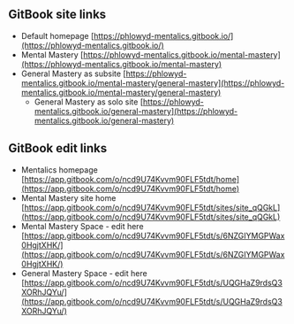 ## GitBook site links  
* Default homepage [https://phlowyd-mentalics.gitbook.io/](https://phlowyd-mentalics.gitbook.io/)  
* Mental Mastery [https://phlowyd-mentalics.gitbook.io/mental-mastery](https://phlowyd-mentalics.gitbook.io/mental-mastery)
* General Mastery as subsite [https://phlowyd-mentalics.gitbook.io/mental-mastery/general-mastery](https://phlowyd-mentalics.gitbook.io/mental-mastery/general-mastery)  
  * General Mastery as solo site [https://phlowyd-mentalics.gitbook.io/general-mastery](https://phlowyd-mentalics.gitbook.io/general-mastery)

## GitBook edit links  
* Mentalics homepage [https://app.gitbook.com/o/ncd9U74Kvvm90FLF5tdt/home](https://app.gitbook.com/o/ncd9U74Kvvm90FLF5tdt/home)
* Mental Mastery site home [https://app.gitbook.com/o/ncd9U74Kvvm90FLF5tdt/sites/site_qQGkL](https://app.gitbook.com/o/ncd9U74Kvvm90FLF5tdt/sites/site_qQGkL)
* Mental Mastery Space - edit here [https://app.gitbook.com/o/ncd9U74Kvvm90FLF5tdt/s/6NZGIYMGPWax0HgjtXHK/](https://app.gitbook.com/o/ncd9U74Kvvm90FLF5tdt/s/6NZGIYMGPWax0HgjtXHK/)
* General Mastery Space - edit here [https://app.gitbook.com/o/ncd9U74Kvvm90FLF5tdt/s/UQGHaZ9rdsQ3XORhJQYu/](https://app.gitbook.com/o/ncd9U74Kvvm90FLF5tdt/s/UQGHaZ9rdsQ3XORhJQYu/)  
